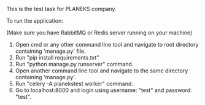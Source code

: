 This is the test task for PLANEKS company.

To run the application:

(Make sure you have RabbitMQ or Redis server running on your machine)

1. Open cmd or any other command line tool and navigate to root directory containing 'manage.py' file.
2. Run "pip install requirements.txt"
3. Run "python manage.py runserver" command.
4. Open another command line tool and navigate to the same directory containing 'manage.py'.
5. Run "celery -A planekstest worker" command.
6. Go to localhost:8000 and login using username: "test" and password: "test".
